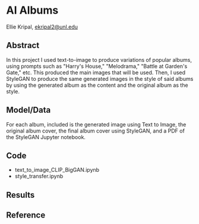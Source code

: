 # AI Albums

Ellie Kripal, ekripal2@unl.edu

## Abstract

In this project I used text-to-image to produce variations of popular albums, using prompts such as "Harry's House," "Melodrama," "Battle at Garden's Gate," etc. This produced the main images that will be used. Then, I used StyleGAN to produce the same generated images in the style of said albums by using the generated album as the content and the original album as the style.

## Model/Data

For each album, included is the generated image using Text to Image, the original album cover, the final album cover using StyleGAN, and a PDF of the StyleGAN Jupyter notebook.

## Code

- text_to_image_CLIP_BigGAN.ipynb
- style_transfer.ipynb

## Results




## Reference
